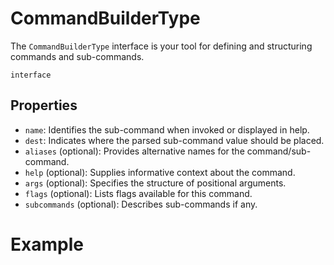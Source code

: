 # CommandBuilderType

The `CommandBuilderType` interface is your tool for defining and structuring commands and sub-commands.

`interface`

## Properties

- `name`: Identifies the sub-command when invoked or displayed in help.
- `dest`: Indicates where the parsed sub-command value should be placed.
- `aliases` (optional): Provides alternative names for the command/sub-command.
- `help` (optional): Supplies informative context about the command.
- `args` (optional): Specifies the structure of positional arguments.
- `flags` (optional): Lists flags available for this command.
- `subcommands` (optional): Describes sub-commands if any.

# Example

```typescript
```
